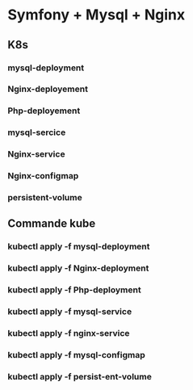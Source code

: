 # Symfony + Mysql + Nginx

## K8s

### mysql-deployment
### Nginx-deployement
### Php-deployement
### mysql-sercice
### Nginx-service
### Nginx-configmap
### persistent-volume

## Commande kube
### kubectl apply -f mysql-deployment
### kubectl apply -f Nginx-deployment
### kubectl apply -f Php-deployment
### kubectl apply -f mysql-service
### kubectl apply -f nginx-service
### kubectl apply -f mysql-configmap
### kubectl apply -f persist-ent-volume